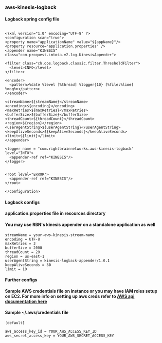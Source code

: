 ### aws-kinesis-logback ###
#### Logback spring config file ####
```

<?xml version="1.0" encoding="UTF-8" ?>
<configuration scan="true">
<property name="applicationName" value="${appName}"/>
<property resource="application.properties" />
<appender name="KINESIS"  class="com.proquest.intota.v2.log.KinesisAppender">
    
<filter class="ch.qos.logback.classic.filter.ThresholdFilter">
  <level>INFO</level>
</filter>

<encoder>
  <pattern>%date %level [%thread] %logger{10} [%file:%line] %msg%n</pattern>
</encoder>
        
<streamName>${streamName}</streamName>
<encoding>${encoding}</encoding>
<maxRetries>${maxRetries}</maxRetries>
<bufferSize>${bufferSize}</bufferSize>
<threadCount>${threadCount}</threadCount>
<region>${region}</region>
<userAgentString>${userAgentString}</userAgentString>
<keepAliveSeconds>${keepAliveSeconds}</keepAliveSeconds>
<limit>${limit}</limit>
</appender>

<logger name = "com.rightbrainnetworks.aws-kinesis-logback" level="INFO">
  <appender-ref ref="KINESIS"/>
</logger> 
 
    
<root level="ERROR">
  <appender-ref ref="KINESIS"/>
</root>

</configuration> 
```


#### Logback configs ####
#### application.properties file in resources directory ####
#### You may use RBN's kinesis appender on a standalone application as well ####
```
streamName = your-aws-kinesis-stream-name
encoding = UTF-8
maxRetries = 3
bufferSize = 2000
threadCount = 20
region = us-east-1
userAgentString = kinesis-logback-appender/1.0.1
keepAliveSeconds = 30
limit = 10
```

#### Further configs ####

#### Sample AWS credentials file on instance or you may have IAM roles setup on EC2. For more info on setting up aws creds refer to <a href="http://docs.aws.amazon.com/AWSSdkDocsJava/latest/DeveloperGuide/credentials.html">AWS api documentation here</a> ####
#### Sample ~/.aws/credentials file  ####

```
[default]

aws_access_key_id = YOUR_AWS_ACCESS_KEY_ID
aws_secret_access_key = YOUR_AWS_SECRET_ACCESS_KEY
```



